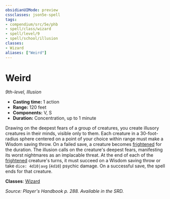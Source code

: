 ```yaml
---
obsidianUIMode: preview
cssclasses: json5e-spell
tags:
- compendium/src/5e/phb
- spell/class/wizard
- spell/level/9
- spell/school/illusion
classes:
- Wizard
aliases: ["Weird"]
---
```

# Weird
*9th-level, Illusion*  

- **Casting time:** 1 action
- **Range:** 120 feet
- **Components:** V, S
- **Duration:** Concentration, up to 1 minute

Drawing on the deepest fears of a group of creatures, you create illusory creatures in their minds, visible only to them. Each creature in a 30-foot-radius sphere centered on a point of your choice within range must make a Wisdom saving throw. On a failed save, a creature becomes [frightened](4-Resources/Compendium/rules/conditions.md#frightened) for the duration. The illusion calls on the creature's deepest fears, manifesting its worst nightmares as an implacable threat. At the end of each of the [frightened](4-Resources/Compendium/rules/conditions.md#frightened) creature's turns, it must succeed on a Wisdom saving throw or take `dice: 4d10|avg` (`4d10`) psychic damage. On a successful save, the spell ends for that creature.

**Classes**: [Wizard](4-Resources/Compendium/classes/wizard.md)

*Source: Player's Handbook p. 288. Available in the SRD.*
